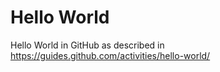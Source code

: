 # Hello World

Hello World in GitHub as described in https://guides.github.com/activities/hello-world/
